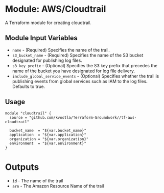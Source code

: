 Module: AWS/Cloudtrail
======================

A Terraform module for creating cloudtrail.

Module Input Variables
----------------------
- `name` - (Required) Specifies the name of the trail.
- `s3_bucket_name` - (Required) Specifies the name of the S3 bucket designated for publishing log files.
- `s3_key_prefix` - (Optional) Specifies the S3 key prefix that precedes the name of the bucket you have designated for log file delivery.
- `include_global_service_events` - (Optional) Specifies whether the trail is publishing events from global services such as IAM to the log files. Defaults to true.

Usage
-----

```hcl
module "cloudtrail" {
  source = "github.com/kvootla/Terraform-Groundwork//tf-aws-cloudtrail"

  bucket_name  = "${var.bucket_name}"
  application  = "${var.application}"
  organization = "${var.organization}"
  environment  = "${var.environment}"
}
```

Outputs
=======

- `id` - The name of the trail
- `arn` - The Amazon Resource Name of the trail
